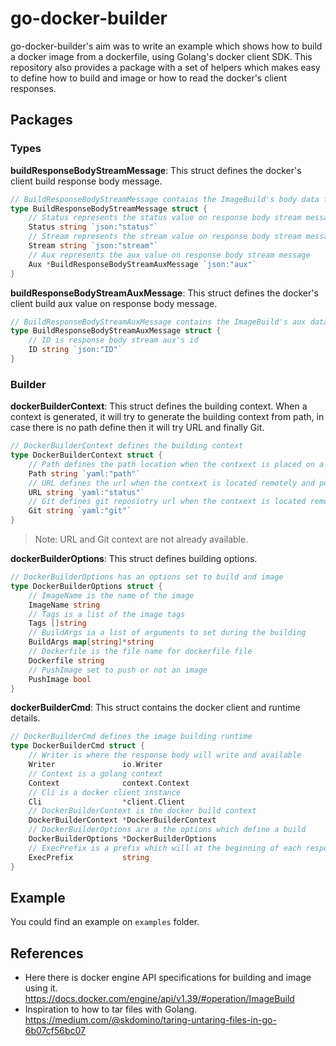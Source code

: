 go-docker-builder
=======

go-docker-builder's aim was to write an example which shows how to build a docker image from a dockerfile, using Golang's docker client SDK. This repository also provides a package with a set of helpers which makes easy to define how to build and image or how to read the docker's client responses.

## Packages

### Types
**buildResponseBodyStreamMessage**: This struct defines the docker's client build response body message.
```go
// BuildResponseBodyStreamMessage contains the ImageBuild's body data from buildResponse
type BuildResponseBodyStreamMessage struct {
	// Status represents the status value on response body stream message
	Status string `json:"status"`
	// Stream represents the stream value on response body stream message
	Stream string `json:"stream"`
	// Aux represents the aux value on response body stream message
	Aux *BuildResponseBodyStreamAuxMessage `json:"aux"`
}
```

**buildResponseBodyStreamAuxMessage**: This struct defines the docker's client build aux value on response body message.
```go
// BuildResponseBodyStreamAuxMessage contains the ImageBuild's aux data from buildResponse
type BuildResponseBodyStreamAuxMessage struct {
	// ID is response body stream aux's id
	ID string `json:"ID"`
}
```

### Builder
**dockerBuilderContext**: This struct defines the building context.
When a context is generated, it will try to generate the building context from path, in case there is no path define then it will try URL and finally Git.
```go
// DockerBuilderContext defines the building context
type DockerBuilderContext struct {
	// Path defines the path location when the contxext is placed on a local folder
	Path string `yaml:"path"`
	// URL defines the url when the contxext is located remotely and published via HTTP
	URL string `yaml:"status"`
	// Git defines git reposiotry url when the contxext is located remote repository
	Git string `yaml:"git"`
}
```
> Note: URL and Git context are not already available.

**dockerBuilderOptions**: This struct defines building options.
```go
// DockerBuilderOptions has an options set to build and image
type DockerBuilderOptions struct {
	// ImageName is the name of the image
	ImageName string
	// Tags is a list of the image tags
	Tags []string
	// BuildArgs ia a list of arguments to set during the building
	BuildArgs map[string]*string
	// Dockerfile is the file name for dockerfile file
	Dockerfile string
	// PushImage set to push or not an image
	PushImage bool
}
```

**dockerBuilderCmd**: This struct contains the docker client and runtime details.
```go
// DockerBuilderCmd defines the image building runtime
type DockerBuilderCmd struct {
	// Writer is where the response body will write and available
	Writer               io.Writer
	// Context is a golang context
	Context              context.Context
	// Cli is a docker client instance
	Cli                  *client.Client
	// DockerBuilderContext is the docker build context
	DockerBuilderContext *DockerBuilderContext
	// DockerBuilderOptions are a the options which define a build
	DockerBuilderOptions *DockerBuilderOptions
	// ExecPrefix is a prefix which will at the beginning of each response body line
	ExecPrefix           string
}
```

## Example
You could find an example on `examples` folder.

## References
- Here there is docker engine API specifications for building and image using it. https://docs.docker.com/engine/api/v1.39/#operation/ImageBuild
- Inspiration to how to tar files with Golang. https://medium.com/@skdomino/taring-untaring-files-in-go-6b07cf56bc07
